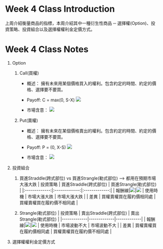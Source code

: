 # Week 4 Class Introduction
上周介紹衡量商品的指標，本周介紹其中一種衍生性商品 ─ 選擇權(Option)、投資策略、投資組合以及選擇權權利金定價方式。<br />

# Week 4 Class Notes
1. Option <br />
   1. Call(買權)
      * 概述：
      擁有未來用某個價格買入的權利。包含約定的時間、約定的價格、選擇要不要買。
      
      * Payoff:
      C = max(0, S-X)
      ![](https://drive.google.com/uc?export=view&id=1N_OtPi90kMzm0krc56_akVrPp49nJ8Wg)
      
      * 市場含意：
      ![](https://drive.google.com/uc?export=view&id=1RBF9iNjGP8AyJAjTu_MFVSf70yX1H4wY)

      
   2. Put(賣權)
      * 概述：
      擁有未來在某個價格賣出的權利。包含約定的時間、約定的價格、選擇要不要買。
      
      * Payoff:
      P = (0, X-S)
      ![](https://drive.google.com/uc?export=view&id=1dqmK0GCkGo8Mgipd5U3ihe4YSANZ0xBc)
      
      * 市場含意：
      ![](https://drive.google.com/uc?export=view&id=1VgTYzGW9D1AQ5jsAtwZCzaUalg4LK0iQ)
   

2. 投資組合
   1. 買進Straddle(跨式部位) vs 買進Strangle(勒式部位) --> 都用在預期市場大漲大跌 
   | 投資策略 | 買進Straddle(跨式部位) | 買進Strangle(勒式部位) |
   |:-------------:|:-------------:|:-------------:|
   | 報酬線|![](https://drive.google.com/uc?export=view&id=1jAGbWBcHhiHPJxV5lABnH0CRPXQelvkZ)|![](https://drive.google.com/uc?export=view&id=18eajlNiLNB8eLGY8azBzOb4vYBhcJ6Up)
   | 使用時機 |  市場大漲大跌 | 市場大漲大跌 |
   | 差異 | 買權賣權買在履約價相同處 | 買權賣權買在履約價不相同處 |
   
   2. Strangle(勒式部位)
   | 投資策略 | 賣出Straddle(跨式部位) | 賣出Strangle(勒式部位) |
   |-------------|-------------|-------------|
   | 報酬線|![](https://drive.google.com/uc?export=view&id=19s90BK_bV9jBF_-NoS-1PVyl3-kYAIvf)|![](https://drive.google.com/uc?export=view&id=1Ehe9Ex7A7MSkGgLtEAdLJZhIxIhQG1Ft)
   | 使用時機 |  市場波動不大 | 市場波動不大 |
   | 差異 | 買權賣權買在履約價相同處 | 買權賣權買在履約價不相同處 |

3. 選擇權權利金定價方式

